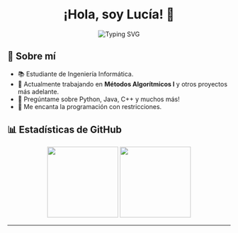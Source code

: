 <h1 align="center">¡Hola, soy Lucía! 👋</h1>

<p align="center">
  <img src="https://readme-typing-svg.herokuapp.com?color=FF69B4&lines=Desarrolladora;Estudiante+de+Ingeniería+Informática;Apasionada+por+la+tecnología" alt="Typing SVG" />
</p>


## 🌸 Sobre mí

- 📚 Estudiante de Ingeniería Informática.
- 🔭 Actualmente trabajando en **Métodos Algorítmicos I** y otros proyectos más adelante. 
- 💬 Pregúntame sobre Python, Java, C++ y muchos más!
- 👾 Me encanta la programación con restricciones.

## 📊 Estadísticas de GitHub

<p align="center">
  <img height="160px" src="https://github-readme-stats.vercel.app/api?username=luciamarst&show_icons=true&theme=radical" />
  <img height="160px" src="https://github-readme-stats.vercel.app/api/top-langs/?username=luciamarst&layout=compact&theme=radical" />
</p>

---
